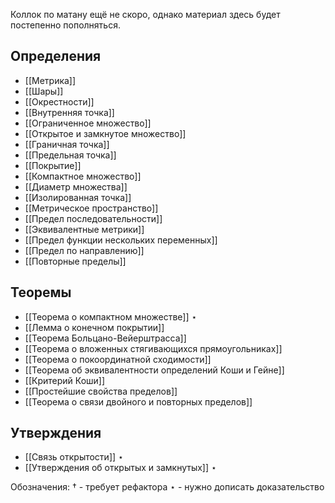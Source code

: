 Коллок по матану ещё не скоро, однако материал здесь будет постепенно пополняться.

## Определения
- [[Метрика]]
- [[Шары]]
- [[Окрестности]]
- [[Внутренняя точка]]
- [[Ограниченное множество]]
- [[Открытое и замкнутое множество]]
- [[Граничная точка]]
- [[Предельная точка]]
- [[Покрытие]]
- [[Компактное множество]]
- [[Диаметр множества]]
- [[Изолированная точка]]
- [[Метрическое пространство]]
- [[Предел последовательности]]
- [[Эквивалентные метрики]]
- [[Предел функции нескольких переменных]]
- [[Предел по направлению]]
- [[Повторные пределы]]

## Теоремы
- [[Теорема о компактном множестве]] $\star$
- [[Лемма о конечном покрытии]]
- [[Теорема Больцано-Вейерштрасса]]
- [[Теорема о вложенных стягивающихся прямоугольниках]]
- [[Теорема о покоординатной сходимости]]
- [[Теорема об эквивалентности определений Коши и Гейне]]
- [[Критерий Коши]]
- [[Простейшие свойства пределов]]
- [[Теорема о связи двойного и повторных пределов]]

## Утверждения
- [[Связь открытости]] $\star$
- [[Утверждения об открытых и замкнутых]] $\star$


Обозначения:
$\dagger$ - требует рефактора
$\star$ - нужно дописать доказательство